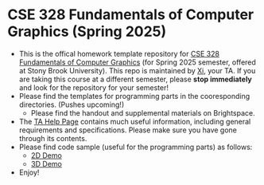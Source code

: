 # CSE 328 Fundamentals of Computer Graphics (Spring 2025)

- This is the offical homework template repository for [CSE 328 Fundamentals of Computer Graphics](https://www3.cs.stonybrook.edu/~cse328/index.html) (for Spring 2025 semester, offered at Stony Brook University). This repo is maintained by [Xi](https://axihixa.github.io/), your TA. If you are taking this course at a different semester, please **stop immediately** and look for the repository for your semester!
- Please find the templates for programming parts in the cooresponding directories. (Pushes upcoming!)
  - Please find the handout and supplemental materials on Brightspace. 
- The [TA Help Page](https://www3.cs.stonybrook.edu/~xihan1/courses/cse328/ta_help_page.html) contains much useful information, including general requirements and specifications. Please make sure you have gone through its contents. 
- Please find code sample (useful for the programming parts) as follows:
  - [2D Demo](https://github.com/AXIHIXA/OpenGLDemo)
  - [3D Demo](https://github.com/AXIHIXA/OpenGLDemo3D)
- Enjoy!
